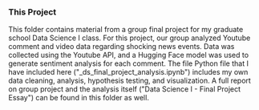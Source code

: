 ### This Project

This folder contains material from a group final project for my graduate school Data Science I class. For this project, our group analyzed Youtube comment and video data regarding shocking news events. Data was collected using the Youtube API, and a Hugging Face model was used to generate sentiment analysis for each comment. The file Python file that I have included here ("_ds_final_project_analysis.ipynb") includes my own data cleaning, analysis, hypothesis testing, and visualization. A full report on group project and the analysis itself ("Data Science I - Final Project Essay") can be found 
in this folder as well.
